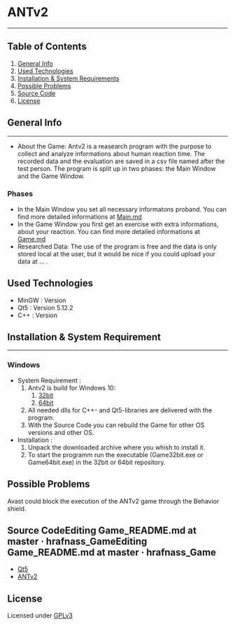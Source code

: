 # ANTv2
***
## Table of Contents
1. [General Info](#general-info)
2. [Used Technologies](#used-technologies)
3. [Installation & System Requirements](#installation-&-system-requirements)
4. [Possible Problems](#possible-problems)
5. [Source Code](#source-code)
6. [License](#license)

## General Info
***
* About the Game: Antv2 is a reasearch program with the purpose to collect and analyze informations about human reaction time. The recorded data and the evaluation are saved in a csv file named after the test person. The program is split up in two phases: the Main Window and the Game Window.

### Phases
* In the Main Window you set all necessary informatons proband. You can find more detailed informations at [Main.md](/doc/Main.md) 
* In the Game Window you first get an exercise with extra informations, about your reaction. You can find more detailed informations at [Game.md](doc/Game.md)
* Researched Data: The use of the program is free and the data is only stored local at the user, but it would be nice if you could upload your data at ... . 


## Used Technologies

* MinGW : Version
* Qt5 : Version 5.12.2
* C++ : Version

## Installation & System Requirement
***
### Windows
* System Requirement :
    1. Antv2 is build for Windows 10:
        1. [32bit](bin/32bit)
        2. [64bit](bin/64bit)
    2. All needed dlls for C++- and Qt5-libraries are delivered with the program.
    3. With the Source Code you can rebuild the Game for other OS versions and other OS.
* Installation :
    1. Unpack the downloaded archive where you whish to install it.
    2. To start the programm run the executable (Game32bit.exe or Game64bit.exe) in the 32bit or 64bit repository.

## Possible Problems
Avast could block the execution of the ANTv2 game through the Behavior shield.

## Source CodeEditing Game_README.md at master · hrafnass_GameEditing Game_README.md at master · hrafnass_Game
* [Qt5](https://github.com/hrafnass/qt5.12.2_build)
* [ANTv2](https://github.com/hrafnass/ANTv2)

## License
Licensed under [GPLv3](LICENSE)
